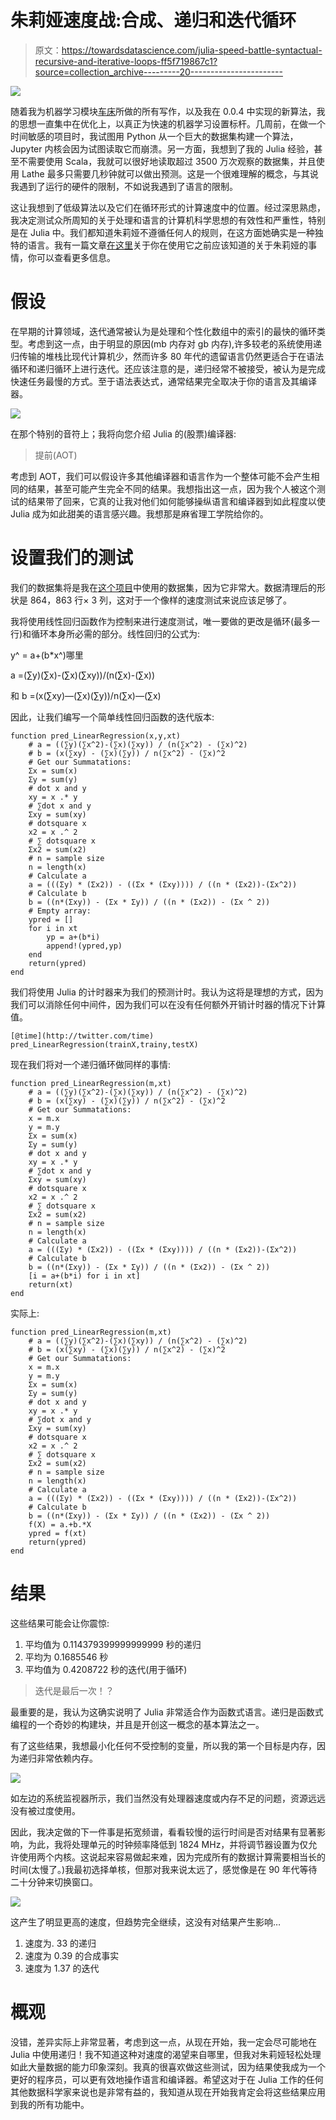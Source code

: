 # 朱莉娅速度战:合成、递归和迭代循环

> 原文：<https://towardsdatascience.com/julia-speed-battle-syntactual-recursive-and-iterative-loops-ff5f719867c1?source=collection_archive---------20----------------------->

![](img/e05eef026518651c333a05850d6d9f46.png)

随着我为机器学习模块[车床](http://lathe.emmettboudreau.com/)所做的所有写作，以及我在 0.0.4 中实现的新算法，我的思想一直集中在优化上，以真正为快速的机器学习设置标杆。几周前，在做一个时间敏感的项目时，我试图用 Python 从一个巨大的数据集构建一个算法，Jupyter 内核会因为试图读取它而崩溃。另一方面，我想到了我的 Julia 经验，甚至不需要使用 Scala，我就可以很好地读取超过 3500 万次观察的数据集，并且使用 Lathe 最多只需要几秒钟就可以做出预测。这是一个很难理解的概念，与其说我遇到了运行的硬件的限制，不如说我遇到了语言的限制。

这让我想到了低级算法以及它们在循环形式的计算速度中的位置。经过深思熟虑，我决定测试众所周知的关于处理和语言的计算机科学思想的有效性和严重性，特别是在 Julia 中。我们都知道朱莉娅不遵循任何人的规则，在这方面她确实是一种独特的语言。我有一篇文章[在这里](/things-to-know-before-using-julia-for-machine-learning-487744c0b9b2)关于你在使用它之前应该知道的关于朱莉娅的事情，你可以查看更多信息。

# 假设

在早期的计算领域，迭代通常被认为是处理和个性化数组中的索引的最快的循环类型。考虑到这一点，由于明显的原因(mb 内存对 gb 内存),许多较老的系统使用递归传输的堆栈比现代计算机少，然而许多 80 年代的遗留语言仍然更适合于在语法循环和递归循环上进行迭代。还应该注意的是，递归经常不被接受，被认为是完成快速任务最慢的方式。至于语法表达式，通常结果完全取决于你的语言及其编译器。

![](img/631f2b4fb67fc917d95457808517be9f.png)

在那个特别的音符上；我将向您介绍 Julia 的(股票)编译器:

> 提前(AOT)

考虑到 AOT，我们可以假设许多其他编译器和语言作为一个整体可能不会产生相同的结果，甚至可能产生完全不同的结果。我想指出这一点，因为我个人被这个测试的结果带了回来，它真的让我对他们如何能够操纵语言和编译器到如此程度以使 Julia 成为如此甜美的语言感兴趣。我想那是麻省理工学院给你的。

# 设置我们的测试

我们的数据集将是我在[这个项目](/deep-sea-correlation-27245959ccfa)中使用的数据集，因为它非常大。数据清理后的形状是 864，863 行× 3 列，这对于一个像样的速度测试来说应该足够了。

我将使用线性回归函数作为控制来进行速度测试，唯一要做的更改是循环(最多一行)和循环本身所必需的部分。线性回归的公式为:

y^ = a+(b*x^)哪里

a =(∑y)(∑x)-(∑x)(∑xy))/(n(∑x)-(∑x))

和
b =(x(∑xy)—(∑x)(∑y))/n(∑x)—(∑x)

因此，让我们编写一个简单线性回归函数的迭代版本:

```
function pred_LinearRegression(x,y,xt)
    # a = ((∑y)(∑x^2)-(∑x)(∑xy)) / (n(∑x^2) - (∑x)^2)
    # b = (x(∑xy) - (∑x)(∑y)) / n(∑x^2) - (∑x)^2
    # Get our Summatations:
    Σx = sum(x)
    Σy = sum(y)
    # dot x and y
    xy = x .* y
    # ∑dot x and y
    Σxy = sum(xy)
    # dotsquare x
    x2 = x .^ 2
    # ∑ dotsquare x
    Σx2 = sum(x2)
    # n = sample size
    n = length(x)
    # Calculate a
    a = (((Σy) * (Σx2)) - ((Σx * (Σxy)))) / ((n * (Σx2))-(Σx^2))
    # Calculate b
    b = ((n*(Σxy)) - (Σx * Σy)) / ((n * (Σx2)) - (Σx ^ 2))
    # Empty array:
    ypred = []
    for i in xt
        yp = a+(b*i)
        append!(ypred,yp)
    end
    return(ypred)
end
```

我们将使用 Julia 的计时器来为我们的预测计时。我认为这将是理想的方式，因为我们可以消除任何中间件，因为我们可以在没有任何额外开销计时器的情况下计算值。

```
[@time](http://twitter.com/time) pred_LinearRegression(trainX,trainy,testX)
```

现在我们将对一个递归循环做同样的事情:

```
function pred_LinearRegression(m,xt)
    # a = ((∑y)(∑x^2)-(∑x)(∑xy)) / (n(∑x^2) - (∑x)^2)
    # b = (x(∑xy) - (∑x)(∑y)) / n(∑x^2) - (∑x)^2
    # Get our Summatations:
    x = m.x
    y = m.y
    Σx = sum(x)
    Σy = sum(y)
    # dot x and y
    xy = x .* y
    # ∑dot x and y
    Σxy = sum(xy)
    # dotsquare x
    x2 = x .^ 2
    # ∑ dotsquare x
    Σx2 = sum(x2)
    # n = sample size
    n = length(x)
    # Calculate a
    a = (((Σy) * (Σx2)) - ((Σx * (Σxy)))) / ((n * (Σx2))-(Σx^2))
    # Calculate b
    b = ((n*(Σxy)) - (Σx * Σy)) / ((n * (Σx2)) - (Σx ^ 2))
    [i = a+(b*i) for i in xt]
    return(xt)
end
```

实际上:

```
function pred_LinearRegression(m,xt)
    # a = ((∑y)(∑x^2)-(∑x)(∑xy)) / (n(∑x^2) - (∑x)^2)
    # b = (x(∑xy) - (∑x)(∑y)) / n(∑x^2) - (∑x)^2
    # Get our Summatations:
    x = m.x
    y = m.y
    Σx = sum(x)
    Σy = sum(y)
    # dot x and y
    xy = x .* y
    # ∑dot x and y
    Σxy = sum(xy)
    # dotsquare x
    x2 = x .^ 2
    # ∑ dotsquare x
    Σx2 = sum(x2)
    # n = sample size
    n = length(x)
    # Calculate a
    a = (((Σy) * (Σx2)) - ((Σx * (Σxy)))) / ((n * (Σx2))-(Σx^2))
    # Calculate b
    b = ((n*(Σxy)) - (Σx * Σy)) / ((n * (Σx2)) - (Σx ^ 2))
    f(X) = a.+b.*X
    ypred = f(xt)
    return(ypred)
end
```

# 结果

这些结果可能会让你震惊:

1.  平均值为 0.114379399999999999 秒的递归
2.  平均为 0.1685546 秒
3.  平均值为 0.4208722 秒的迭代(用于循环)

> 迭代是最后一次！？

最重要的是，我认为这确实说明了 Julia 非常适合作为函数式语言。递归是函数式编程的一个奇妙的构建块，并且是开创这一概念的基本算法之一。

有了这些结果，我想最小化任何不受控制的变量，所以我的第一个目标是内存，因为递归非常依赖内存。

![](img/f396ca0b5cf8b9a07f08e38e59533f4f.png)

如左边的系统监视器所示，我们当然没有处理器速度或内存不足的问题，资源远远没有被过度使用。

因此，我决定做的下一件事是拓宽频谱，看看较慢的运行时间是否对结果有显著影响，为此，我将处理单元的时钟频率降低到 1824 MHz，并将调节器设置为仅允许使用两个内核。这说起来容易做起来难，因为完成所有的数据计算需要相当长的时间(太慢了。)我最初选择单核，但那对我来说太远了，感觉像是在 90 年代等待二十分钟来切换窗口。

![](img/71bccacdea4a20191d30f41a0000c302.png)

这产生了明显更高的速度，但趋势完全继续，这没有对结果产生影响…

1.  速度为. 33 的递归
2.  速度为 0.39 的合成事实
3.  速度为 1.37 的迭代

# 概观

没错，差异实际上非常显著，考虑到这一点，从现在开始，我一定会尽可能地在 Julia 中使用递归！我不知道这种对速度的渴望来自哪里，但我对朱莉娅轻松处理如此大量数据的能力印象深刻。我真的很喜欢做这些测试，因为结果使我成为一个更好的程序员，可以更有效地操作语言和编译器。希望这对于在 Julia 工作的任何其他数据科学家来说也是非常有益的，我知道从现在开始我肯定会将这些结果应用到我的所有功能中。
